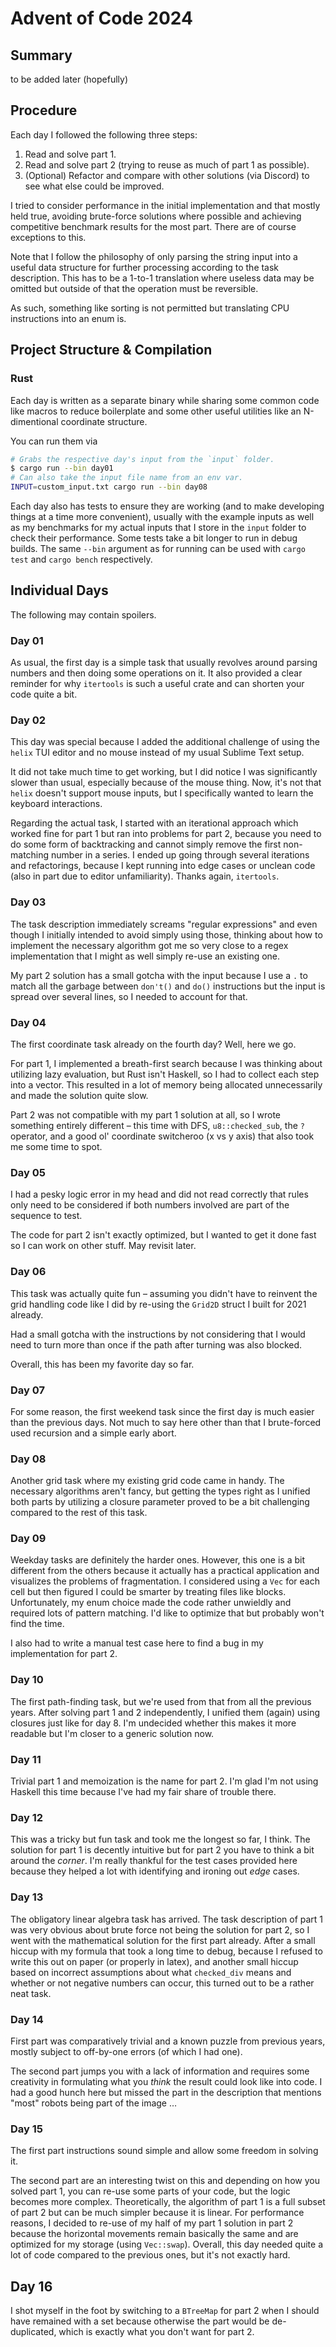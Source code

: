 # Advent of Code 2024

## Summary

to be added later (hopefully)


## Procedure

Each day I followed the following three steps:

1. Read and solve part 1.
1. Read and solve part 2
   (trying to reuse as much of part 1 as possible).
1. (Optional) Refactor and compare with other solutions (via Discord)
   to see what else could be improved.

I tried to consider performance in the initial implementation
and that mostly held true,
avoiding brute-force solutions where possible
and achieving competitive benchmark results for the most part.
There are of course exceptions to this.

Note that I follow the philosophy of
only parsing the string input
into a useful data structure for further processing
according to the task description.
This has to be a 1-to-1 translation
where useless data may be omitted
but outside of that the operation must be reversible.

As such,
something like sorting is not permitted
but translating CPU instructions into an enum is.


## Project Structure & Compilation

### Rust

Each day is written as a separate binary
while sharing some common code
like macros
to reduce boilerplate
and some other useful utilities
like an N-dimentional coordinate structure.

You can run them via
```sh
# Grabs the respective day's input from the `input` folder.
$ cargo run --bin day01
# Can also take the input file name from an env var.
INPUT=custom_input.txt cargo run --bin day08
```

Each day also has tests to ensure they are working
(and to make developing things at a time more convenient),
usually with the example inputs
as well as my benchmarks for my actual inputs
that I store in the `input` folder
to check their performance.
Some tests take a bit longer to run in debug builds.
The same `--bin` argument as for running can be used
with `cargo test` and `cargo bench` respectively.


## Individual Days

The following may contain spoilers.

### Day 01

As usual, the first day is a simple task
that usually revolves around parsing numbers
and then doing some operations on it.
It also provided a clear reminder
for why `itertools` is such a useful crate
and can shorten your code quite a bit.

### Day 02

This day was special
because I added the additional challenge
of using the `helix` TUI editor
and no mouse
instead of my usual Sublime Text setup.

It did not take much time to get working,
but I did notice I was significantly slower than usual,
especially because of the mouse thing.
Now, it's not that `helix` doesn't support mouse inputs,
but I specifically wanted to learn the keyboard interactions.

Regarding the actual task,
I started with an iterational approach
which worked fine for part 1
but ran into problems for part 2,
because you need to do some form of backtracking
and cannot simply remove the first non-matching number in a series.
I ended up going through several iterations and refactorings,
because I kept running into edge cases or unclean code
(also in part due to editor unfamiliarity).
Thanks again, `itertools`.

### Day 03

The task description immediately screams "regular expressions"
and even though I initially intended to avoid simply using those,
thinking about how to implement the necessary algorithm
got me so very close to a regex implementation
that I might as well simply re-use an existing one.

My part 2 solution has a small gotcha with the input
because I use a `.` to match all the garbage
between `don't()` and `do()` instructions
but the input is spread over several lines,
so I needed to account for that.

### Day 04

The first coordinate task already on the fourth day?
Well, here we go.

For part 1,
I implemented a breath-first search
because I was thinking about utilizing lazy evaluation,
but Rust isn't Haskell,
so I had to collect each step into a vector.
This resulted in a lot of memory being allocated unnecessarily
and made the solution quite slow.

Part 2 was not compatible with my part 1 solution at all,
so I wrote something entirely different –
this time with DFS,
`u8::checked_sub`,
the `?` operator,
and a good ol' coordinate switcheroo (x vs y axis)
that also took me some time to spot.

### Day 05

I had a pesky logic error
in my head
and did not read correctly
that rules only need to be considered
if both numbers involved
are part of the sequence to test.

The code for part 2 isn't exactly optimized,
but I wanted to get it done fast
so I can work on other stuff.
May revisit later.

### Day 06

This task was actually quite fun –
assuming you didn't have to reinvent the grid handling code
like I did by re-using the `Grid2D` struct I built for 2021 already.

Had a small gotcha with the instructions
by not considering
that I would need to turn more than once
if the path after turning was also blocked.

Overall, this has been my favorite day so far.

### Day 07

For some reason,
the first weekend task since the first day
is much easier than the previous days.
Not much to say here
other than that I brute-forced
used recursion
and a simple early abort.

### Day 08

Another grid task
where my existing grid code came in handy.
The necessary algorithms aren't fancy,
but getting the types right
as I unified both parts by utilizing a closure parameter
proved to be a bit challenging
compared to the rest of this task.

### Day 09

Weekday tasks are definitely the harder ones.
However, this one is a bit different from the others
because it actually has a practical application
and visualizes the problems of fragmentation.
I considered using a `Vec` for each cell
but then figured I could be smarter by treating files like blocks.
Unfortunately, my enum choice made the code rather unwieldly
and required lots of pattern matching.
I'd like to optimize that
but probably won't find the time.

I also had to write a manual test case here
to find a bug in my implementation for part 2.

### Day 10

The first path-finding task,
but we're used from that from all the previous years.
After solving part 1 and 2 independently,
I unified them (again) using closures
just like for day 8.
I'm undecided whether this makes it more readable
but I'm closer to a generic solution now.

### Day 11

Trivial part 1
and memoization is the name for part 2.
I'm glad I'm not using Haskell this time
because I've had my fair share of trouble there.

### Day 12

This was a tricky but fun task
and took me the longest so far,
I think.
The solution for part 1
is decently intuitive
but for part 2
you have to think a bit around the *corner*.
I'm really thankful for the test cases provided here
because they helped a lot with identifying and ironing out
*edge* cases.

### Day 13

The obligatory linear algebra task has arrived.
The task description of part 1
was very obvious about
brute force not being the solution for part 2,
so I went with the mathematical solution for the first part already.
After a small hiccup with my formula
that took a long time to debug,
because I refused to write this out on paper
(or properly in latex),
and another small hiccup
based on incorrect assumptions about what `checked_div` means
and whether or not negative numbers can occur,
this turned out to be a rather neat task.

### Day 14

First part was comparatively trivial
and a known puzzle from previous years,
mostly subject to off-by-one errors (of which I had one).

The second part jumps you
with a lack of information
and requires some creativity
in formulating what you *think* the result could look like
into code.
I had a good hunch here
but missed the part in the description
that mentions "most" robots being part of the image …

### Day 15

The first part instructions sound simple
and allow some freedom in solving it.

The second part are an interesting twist on this
and depending on how you solved part 1,
you can re-use some parts of your code,
but the logic becomes more complex.
Theoretically, the algorithm of part 1 is a full subset of part 2
but can be much simpler because it is linear.
For performance reasons,
I decided to re-use of my half of my part 1 solution in part 2
because the horizontal movements remain basically the same
and are optimized for my storage (using `Vec::swap`).
Overall, this day needed quite a lot of code
compared to the previous ones,
but it's not exactly hard.

## Day 16

I shot myself in the foot
by switching to a `BTreeMap` for part 2
when I should have remained with a set
because otherwise the part would be de-duplicated,
which is exactly what you don't want for part 2.

